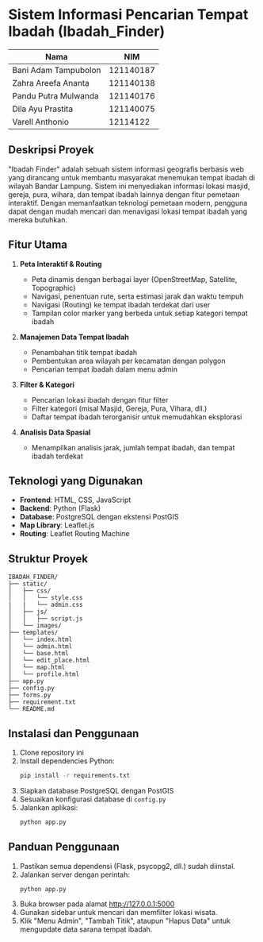 # Sistem Informasi Pencarian Tempat Ibadah (Ibadah_Finder)

| Nama                  | NIM       |
| --------------------  | --------- |
| Bani Adam Tampubolon  | 121140187 |
| Zahra Areefa Ananta   | 121140138 |
| Pandu Putra Mulwanda  | 121140176 |
| Dila Ayu Prastita     | 121140075 |
| Varell Anthonio       | 12114122  |

## Deskripsi Proyek

"Ibadah Finder" adalah sebuah sistem informasi geografis berbasis web yang dirancang untuk membantu masyarakat menemukan tempat ibadah di wilayah Bandar Lampung. Sistem ini menyediakan informasi lokasi masjid, gereja, pura, wihara, dan tempat ibadah lainnya dengan fitur pemetaan interaktif. Dengan memanfaatkan teknologi pemetaan modern, pengguna dapat dengan mudah mencari dan menavigasi lokasi tempat ibadah yang mereka butuhkan.

## Fitur Utama

1. **Peta Interaktif & Routing**

    - Peta dinamis dengan berbagai layer (OpenStreetMap, Satellite, Topographic)
    - Navigasi, penentuan rute, serta estimasi jarak dan waktu tempuh
    - Navigasi (Routing) ke tempat ibadah terdekat dari user
    - Tampilan color marker yang berbeda untuk setiap kategori tempat ibadah

2. **Manajemen Data Tempat Ibadah**

    - Penambahan titik tempat ibadah
    - Pembentukan area wilayah per kecamatan dengan polygon
    - Pencarian tempat ibadah dalam menu admin
    

3. **Filter & Kategori**
    - Pencarian lokasi ibadah dengan fitur filter
    - Filter kategori (misal Masjid, Gereja, Pura, Vihara, dll.)
    - Daftar tempat ibadah terorganisir untuk memudahkan eksplorasi

4. **Analisis Data Spasial**
    - Menampilkan analisis jarak, jumlah tempat ibadah, dan tempat ibadah terdekat

## Teknologi yang Digunakan

-   **Frontend**: HTML, CSS, JavaScript
-   **Backend**: Python (Flask)
-   **Database**: PostgreSQL dengan ekstensi PostGIS
-   **Map Library**: Leaflet.js
-   **Routing**: Leaflet Routing Machine

## Struktur Proyek

```
IBADAH_FINDER/
├── static/
│   ├── css/
│   │   └── style.css
|   |   └── admin.css
│   ├── js/
│   │   ├── script.js
│   └── images/
├── templates/
│   └── index.html
│   └── admin.html
│   └── base.html
│   └── edit_place.html
│   └── map.html
│   └── profile.html
├── app.py
├── config.py
├── forms.py
├── requirement.txt
└── README.md
```

## Instalasi dan Penggunaan

1. Clone repository ini
2. Install dependencies Python:
    ```bash
    pip install -r requirements.txt
    ```
3. Siapkan database PostgreSQL dengan PostGIS
4. Sesuaikan konfigurasi database di `config.py`
5. Jalankan aplikasi:
    ```bash
    python app.py
    ```

## Panduan Penggunaan

1. Pastikan semua dependensi (Flask, psycopg2, dll.) sudah diinstal.
2. Jalankan server dengan perintah:
    ```
    python app.py
    ```
3. Buka browser pada alamat http://127.0.0.1:5000
4. Gunakan sidebar untuk mencari dan memfilter lokasi wisata.
5. Klik "Menu Admin", "Tambah Titik", ataupun "Hapus Data" untuk mengupdate data sarana tempat ibadah.
